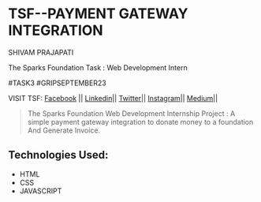 # TSF--PAYMENT GATEWAY INTEGRATION
 SHIVAM PRAJAPATI

The Sparks Foundation Task : Web Development Intern

#TASK3
#GRIPSEPTEMBER23




VISIT TSF: 
<a href="https://www.facebook.com/thesparksfoundation.info"> Facebook</a> ||
<a href="https://www.linkedin.com/company/the-sparks-foundation/"> Linkedin</a>||
<a href="https://twitter.com/tsfsingapore"> Twitter</a>||
<a href="https://instagram.com/thesparksfoundation.info"> Instagram</a>||
<a href="https://medium.com/thesparksfoundation"> Medium</a>||<br>



>The Sparks Foundation Web Development Internship Project :
A simple payment gateway integration to donate money to a foundation And Generate Invoice. 

## Technologies Used:
- HTML
- CSS
- JAVASCRIPT



